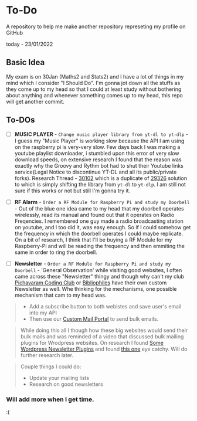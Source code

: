 # To-Do
A repository to help me make another repository represeting my profile on GitHub

today - 23/01/2022


## Basic Idea
My exam is on 30Jan (Maths2 and Stats2) and I have a lot of things in my mind which I consider "I Should Do". I'm gonna jot down all the stuffs as they come up to my head so that I could at least study without bothering about anything and whenever something comes up to my head, this repo will get another commit.



## To-DOs

- [ ] **MUSIC PLAYER** - `Change music player library from yt-dl to yt-dlp` - I guess my "Music Player" is working slow because the API I am using on the raspberry pi is very-very slow. Few days back I was making a youtube playlist downloader, i stumbled upon this error of very slow download speeds, on extensive research I found that the reason was exactly why the Groovy and Rythm bot had to shut their Youtube links service(Legal Notice to discontinue YT-DL and all its public/private forks). Research Thread - [30102](https://github.com/ytdl-org/youtube-dl/issues/30102) which is a duplicate of [29326](https://github.com/ytdl-org/youtube-dl/issues/29326) solution to which is simply shifting the library from `yt-dl` to `yt-dlp`. I am still not sure if this works or not but still I'm gonna try it.

- [ ] **RF Alarm** - `Order a RF Module for Raspberry Pi and study my Doorbell` - Out of the blue one idea came to my head that my doorbell operates wirelessly, read its manual and found out that it operates on Radio Freqencies. I remembered one guy made a radio broadcasting station on youtube, and I too did it, was easy enough. So if I could somehow get the frequency in which the doorbell operates I could maybe replicate. On a bit of research, I think that I'll be buying a RF Module for my Raspberry-Pi and will be reading the frequency and then emmiting the same in order to ring the doorbell.

- [ ] **Newsletter** - `Order a RF Module for Raspberry Pi and study my Doorbell` - 'General Observation' while visiting good websites, I often came across these "Newsletter" thingy and though why can't my club [Pichavaram Coding Club](https://codingclub.pichavaram.in) or [Bibliophiles](https://bibliophiles.pichavaram.in) have their own custom Newsletter as well. Whe thinking for the mechanisms, one possible mechanism that cam to my head was.
 >-  Add a subscribe button to both webistes and save user's email into my API
 >-  Then use our [Custom Mail Portal](https://portal.pichavaram.in) to send bulk emails.

>While doing this all I though how these big websites would send their bulk mails and was reminded of a video that discussed bulk mailing plugins for Wrodpress websites.
On research I found [Some Wordpress Newsletter Plugins](https://wpmailsmtp.com/wordpress-newsletter-plugins/) and found [this one](https://wordpress.org/plugins/newsletter/) eye catchy. Will do further research later.

>Couple things I could do:
>- Update your mailing lists
>- Research on good newsletters

### Will add more when I get time. 

:(
